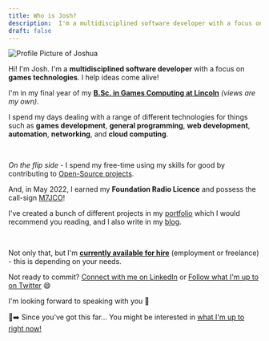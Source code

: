 ```yaml
---
title: Who is Josh?
description:  I'm a multidisciplined software developer with a focus on games technologies. I help ideas come alive!
draft: false
---
```


<div id="about">

<!-- 
    If you're wondering, Yes! this is a placeholder image
    I want to get a nice picture of me working at my desk xD
-->
<picture>
<source srcset="/images/joshua.webp" type="image/webp">
<source srcset="/images/joshua.jpg" type="image/jpeg"> 
<img aria-hidden="true"
    class="profile"
    src="/images/joshua.jpg"
    alt="Profile Picture of Joshua"
    >
</picture>


Hi! I'm Josh. I'm a **multidisciplined software developer** with a focus on **games technologies**. I help ideas come alive!

I'm in my final year of my [**B.Sc. in Games Computing at Lincoln**](https://www.lincoln.ac.uk/course/cgpcmpub/) *(views are my own)*. 

I spend my days dealing with a range of different technologies for things such as **games development**, **general programming**, **web development**, **automation**, **networking**, and **cloud computing**.

<br/>

*On the flip side* - I spend my free-time using my skills for good by contributing to [Open-Source projects](https://github.com/cooperj).

And, in May 2022, I earned my **Foundation Radio Licence** and possess the call-sign [M7JCO](https://www.qrz.com/db/m7jco)!


I've created a bunch of different projects in my [portfolio](/portfolio) which I would recommend you reading, and I also write in my [blog](/blog).

<br/>

Not only that, but I'm [**currently available for hire**](/freelance) (employment or freelance) - this is depending on your needs.

Not ready to commit? [Connect with me on LinkedIn](https://linkedin.com/in/JoshuaECooper) or [Follow what I'm up to on Twitter](https://twitter.com/intent/follow?screen_name=joshcdev) <span aria-hidden="true">😄</span>

I'm looking forward to speaking with you <span aria-hidden="true">👋</span>

<div id="comment-box">

<span aria-hidden="true">🧐➡️</span> Since you've got this far... You might be interested in [what I'm up to right now!](/now)

</div>
</div>
